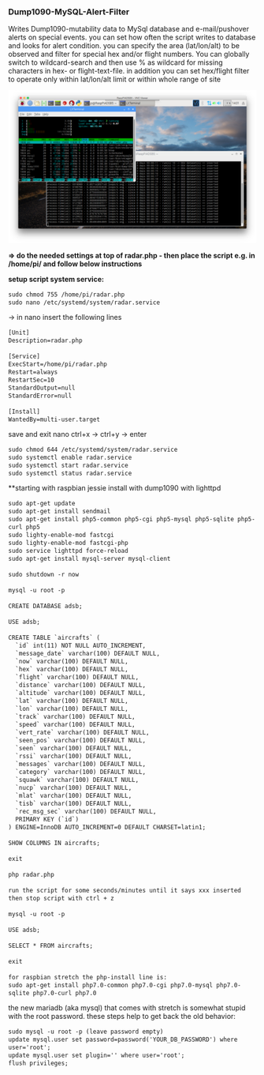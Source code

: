 ### Dump1090-MySQL-Alert-Filter

Writes Dump1090-mutability data to MySql database and e-mail/pushover alerts on special events. you can set how often the script writes to database and looks for alert condition. you can specify the area (lat/lon/alt) to be observed and filter for special hex and/or flight numbers. You can globally switch to wildcard-search and then use % as wildcard for missing characters in hex- or flight-text-file. in addition you can set hex/flight filter to operate only within lat/lon/alt limit or within whole range of site

![Alt text](screen.png?raw=true "Script running on RaspberryPi")

**=> do the needed settings at top of radar.php - then place the script e.g. in /home/pi/ and follow below instructions**

**setup script system service:**

    sudo chmod 755 /home/pi/radar.php
    sudo nano /etc/systemd/system/radar.service

-> in nano insert the following lines

    [Unit]
    Description=radar.php
    
    [Service]
    ExecStart=/home/pi/radar.php
    Restart=always
    RestartSec=10
    StandardOutput=null
    StandardError=null
    
    [Install]
    WantedBy=multi-user.target

save and exit nano ctrl+x -> ctrl+y -> enter

    sudo chmod 644 /etc/systemd/system/radar.service
    sudo systemctl enable radar.service
    sudo systemctl start radar.service
    sudo systemctl status radar.service
    
**starting with raspbian jessie install with dump1090 with lighttpd
    
    sudo apt-get update
    sudo apt-get install sendmail
    sudo apt-get install php5-common php5-cgi php5-mysql php5-sqlite php5-curl php5
    sudo lighty-enable-mod fastcgi
    sudo lighty-enable-mod fastcgi-php
    sudo service lighttpd force-reload
    sudo apt-get install mysql-server mysql-client
    
    sudo shutdown -r now
    
    mysql -u root -p
    
    CREATE DATABASE adsb;
    
    USE adsb;
    
    CREATE TABLE `aircrafts` (
      `id` int(11) NOT NULL AUTO_INCREMENT,
      `message_date` varchar(100) DEFAULT NULL,
      `now` varchar(100) DEFAULT NULL,
      `hex` varchar(100) DEFAULT NULL,
      `flight` varchar(100) DEFAULT NULL,
      `distance` varchar(100) DEFAULT NULL,
      `altitude` varchar(100) DEFAULT NULL,
      `lat` varchar(100) DEFAULT NULL,
      `lon` varchar(100) DEFAULT NULL,
      `track` varchar(100) DEFAULT NULL,
      `speed` varchar(100) DEFAULT NULL,
      `vert_rate` varchar(100) DEFAULT NULL,
      `seen_pos` varchar(100) DEFAULT NULL,
      `seen` varchar(100) DEFAULT NULL,
      `rssi` varchar(100) DEFAULT NULL,
      `messages` varchar(100) DEFAULT NULL,
      `category` varchar(100) DEFAULT NULL,
      `squawk` varchar(100) DEFAULT NULL,
      `nucp` varchar(100) DEFAULT NULL,
      `mlat` varchar(100) DEFAULT NULL,
      `tisb` varchar(100) DEFAULT NULL,
      `rec_msg_sec` varchar(100) DEFAULT NULL,
      PRIMARY KEY (`id`)
    ) ENGINE=InnoDB AUTO_INCREMENT=0 DEFAULT CHARSET=latin1;
    
    SHOW COLUMNS IN aircrafts;
    
    exit
    
    php radar.php
    
    run the script for some seconds/minutes until it says xxx inserted then stop script with ctrl + z
    
    mysql -u root -p
    
    USE adsb;
    
    SELECT * FROM aircrafts;
    
    exit
    
    for raspbian stretch the php-install line is:
    sudo apt-get install php7.0-common php7.0-cgi php7.0-mysql php7.0-sqlite php7.0-curl php7.0
    
the new mariadb (aka mysql) that comes with stretch is somewhat stupid with the root password. these steps help to get back the old behavior:
    
    sudo mysql -u root -p (leave password empty)
    update mysql.user set password=password('YOUR_DB_PASSWORD') where user='root';
    update mysql.user set plugin='' where user='root';
    flush privileges;
